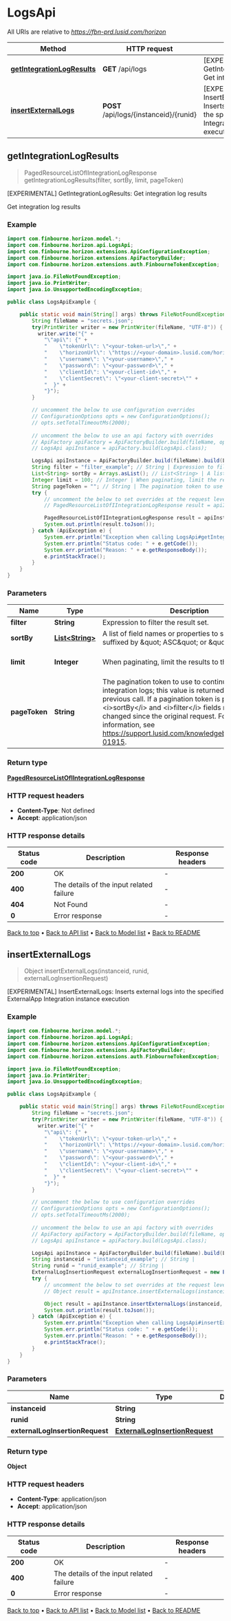 # LogsApi

All URIs are relative to *https://fbn-prd.lusid.com/horizon*

| Method | HTTP request | Description |
|------------- | ------------- | -------------|
| [**getIntegrationLogResults**](LogsApi.md#getIntegrationLogResults) | **GET** /api/logs | [EXPERIMENTAL] GetIntegrationLogResults: Get integration log results |
| [**insertExternalLogs**](LogsApi.md#insertExternalLogs) | **POST** /api/logs/{instanceid}/{runid} | [EXPERIMENTAL] InsertExternalLogs: Inserts external logs into the specified ExternalApp Integration instance execution |



## getIntegrationLogResults

> PagedResourceListOfIIntegrationLogResponse getIntegrationLogResults(filter, sortBy, limit, pageToken)

[EXPERIMENTAL] GetIntegrationLogResults: Get integration log results

Get integration log results

### Example

```java
import com.finbourne.horizon.model.*;
import com.finbourne.horizon.api.LogsApi;
import com.finbourne.horizon.extensions.ApiConfigurationException;
import com.finbourne.horizon.extensions.ApiFactoryBuilder;
import com.finbourne.horizon.extensions.auth.FinbourneTokenException;

import java.io.FileNotFoundException;
import java.io.PrintWriter;
import java.io.UnsupportedEncodingException;

public class LogsApiExample {

    public static void main(String[] args) throws FileNotFoundException, UnsupportedEncodingException, ApiConfigurationException, FinbourneTokenException {
        String fileName = "secrets.json";
        try(PrintWriter writer = new PrintWriter(fileName, "UTF-8")) {
          writer.write("{" +
            "\"api\": {" +
            "    \"tokenUrl\": \"<your-token-url>\"," +
            "    \"horizonUrl\": \"https://<your-domain>.lusid.com/horizon\"," +
            "    \"username\": \"<your-username>\"," +
            "    \"password\": \"<your-password>\"," +
            "    \"clientId\": \"<your-client-id>\"," +
            "    \"clientSecret\": \"<your-client-secret>\"" +
            "  }" +
            "}");
        }

        // uncomment the below to use configuration overrides
        // ConfigurationOptions opts = new ConfigurationOptions();
        // opts.setTotalTimeoutMs(2000);
        
        // uncomment the below to use an api factory with overrides
        // ApiFactory apiFactory = ApiFactoryBuilder.build(fileName, opts);
        // LogsApi apiInstance = apiFactory.build(LogsApi.class);

        LogsApi apiInstance = ApiFactoryBuilder.build(fileName).build(LogsApi.class);
        String filter = "filter_example"; // String | Expression to filter the result set.
        List<String> sortBy = Arrays.asList(); // List<String> | A list of field names or properties to sort by, each suffixed by \" ASC\" or \" DESC\".
        Integer limit = 100; // Integer | When paginating, limit the results to this number.
        String pageToken = ""; // String | The pagination token to use to continue listing integration logs; this value is returned from   the previous call. If a pagination token is provided, the <i>sortBy</i> and <i>filter</i> fields must not have changed since the original request.   For more information, see https://support.lusid.com/knowledgebase/article/KA-01915.
        try {
            // uncomment the below to set overrides at the request level
            // PagedResourceListOfIIntegrationLogResponse result = apiInstance.getIntegrationLogResults(filter, sortBy, limit, pageToken).execute(opts);

            PagedResourceListOfIIntegrationLogResponse result = apiInstance.getIntegrationLogResults(filter, sortBy, limit, pageToken).execute();
            System.out.println(result.toJson());
        } catch (ApiException e) {
            System.err.println("Exception when calling LogsApi#getIntegrationLogResults");
            System.err.println("Status code: " + e.getCode());
            System.err.println("Reason: " + e.getResponseBody());
            e.printStackTrace();
        }
    }
}
```

### Parameters


| Name | Type | Description  | Notes |
|------------- | ------------- | ------------- | -------------|
| **filter** | **String**| Expression to filter the result set. | [optional] |
| **sortBy** | [**List&lt;String&gt;**](String.md)| A list of field names or properties to sort by, each suffixed by \&quot; ASC\&quot; or \&quot; DESC\&quot;. | [optional] |
| **limit** | **Integer**| When paginating, limit the results to this number. | [optional] [default to 100] |
| **pageToken** | **String**| The pagination token to use to continue listing integration logs; this value is returned from   the previous call. If a pagination token is provided, the &lt;i&gt;sortBy&lt;/i&gt; and &lt;i&gt;filter&lt;/i&gt; fields must not have changed since the original request.   For more information, see https://support.lusid.com/knowledgebase/article/KA-01915. | [optional] [default to ] |

### Return type

[**PagedResourceListOfIIntegrationLogResponse**](PagedResourceListOfIIntegrationLogResponse.md)

### HTTP request headers

- **Content-Type**: Not defined
- **Accept**: application/json


### HTTP response details
| Status code | Description | Response headers |
|-------------|-------------|------------------|
| **200** | OK |  -  |
| **400** | The details of the input related failure |  -  |
| **404** | Not Found |  -  |
| **0** | Error response |  -  |

[Back to top](#) &#8226; [Back to API list](../README.md#documentation-for-api-endpoints) &#8226; [Back to Model list](../README.md#documentation-for-models) &#8226; [Back to README](../README.md)


## insertExternalLogs

> Object insertExternalLogs(instanceid, runid, externalLogInsertionRequest)

[EXPERIMENTAL] InsertExternalLogs: Inserts external logs into the specified ExternalApp Integration instance execution

### Example

```java
import com.finbourne.horizon.model.*;
import com.finbourne.horizon.api.LogsApi;
import com.finbourne.horizon.extensions.ApiConfigurationException;
import com.finbourne.horizon.extensions.ApiFactoryBuilder;
import com.finbourne.horizon.extensions.auth.FinbourneTokenException;

import java.io.FileNotFoundException;
import java.io.PrintWriter;
import java.io.UnsupportedEncodingException;

public class LogsApiExample {

    public static void main(String[] args) throws FileNotFoundException, UnsupportedEncodingException, ApiConfigurationException, FinbourneTokenException {
        String fileName = "secrets.json";
        try(PrintWriter writer = new PrintWriter(fileName, "UTF-8")) {
          writer.write("{" +
            "\"api\": {" +
            "    \"tokenUrl\": \"<your-token-url>\"," +
            "    \"horizonUrl\": \"https://<your-domain>.lusid.com/horizon\"," +
            "    \"username\": \"<your-username>\"," +
            "    \"password\": \"<your-password>\"," +
            "    \"clientId\": \"<your-client-id>\"," +
            "    \"clientSecret\": \"<your-client-secret>\"" +
            "  }" +
            "}");
        }

        // uncomment the below to use configuration overrides
        // ConfigurationOptions opts = new ConfigurationOptions();
        // opts.setTotalTimeoutMs(2000);
        
        // uncomment the below to use an api factory with overrides
        // ApiFactory apiFactory = ApiFactoryBuilder.build(fileName, opts);
        // LogsApi apiInstance = apiFactory.build(LogsApi.class);

        LogsApi apiInstance = ApiFactoryBuilder.build(fileName).build(LogsApi.class);
        String instanceid = "instanceid_example"; // String | 
        String runid = "runid_example"; // String | 
        ExternalLogInsertionRequest externalLogInsertionRequest = new ExternalLogInsertionRequest(); // ExternalLogInsertionRequest | 
        try {
            // uncomment the below to set overrides at the request level
            // Object result = apiInstance.insertExternalLogs(instanceid, runid, externalLogInsertionRequest).execute(opts);

            Object result = apiInstance.insertExternalLogs(instanceid, runid, externalLogInsertionRequest).execute();
            System.out.println(result.toJson());
        } catch (ApiException e) {
            System.err.println("Exception when calling LogsApi#insertExternalLogs");
            System.err.println("Status code: " + e.getCode());
            System.err.println("Reason: " + e.getResponseBody());
            e.printStackTrace();
        }
    }
}
```

### Parameters


| Name | Type | Description  | Notes |
|------------- | ------------- | ------------- | -------------|
| **instanceid** | **String**|  | |
| **runid** | **String**|  | |
| **externalLogInsertionRequest** | [**ExternalLogInsertionRequest**](ExternalLogInsertionRequest.md)|  | |

### Return type

**Object**

### HTTP request headers

- **Content-Type**: application/json
- **Accept**: application/json


### HTTP response details
| Status code | Description | Response headers |
|-------------|-------------|------------------|
| **200** | OK |  -  |
| **400** | The details of the input related failure |  -  |
| **0** | Error response |  -  |

[Back to top](#) &#8226; [Back to API list](../README.md#documentation-for-api-endpoints) &#8226; [Back to Model list](../README.md#documentation-for-models) &#8226; [Back to README](../README.md)

